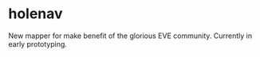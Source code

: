 # holenav

New mapper for make benefit of the glorious EVE community. Currently in early prototyping.
